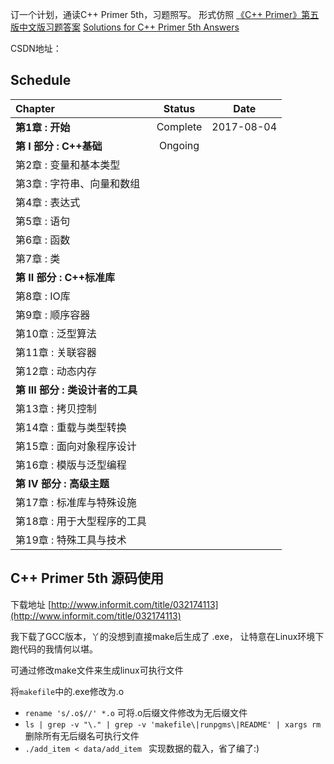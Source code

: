 

订一个计划，通读C++ Primer 5th，习题照写。
形式仿照
[《C++ Primer》第五版中文版习题答案](https://github.com/huangmingchuan/Cpp_Primer_Answers)
[Solutions for C++ Primer 5th Answers](https://github.com/pezy/CppPrimer)

CSDN地址：

## Schedule

| Chapter                | Status  | Date |
| :--------------------- | :-----: | :--: |
| **第1章 : 开始**           | Complete |  2017-08-04    |
| **第 I 部分 : C++基础**     |   Ongoing      |      |
| 第2章 : 变量和基本类型          |         |      |
| 第3章 : 字符串、向量和数组        |         |      |
| 第4章 : 表达式              |         |      |
| 第5章 : 语句               |         |      |
| 第6章 : 函数               |         |      |
| 第7章 : 类                |         |      |
| **第 II 部分 : C++标准库**   |         |      |
| 第8章 : IO库              |         |      |
| 第9章 : 顺序容器             |         |      |
| 第10章 : 泛型算法            |         |      |
| 第11章 : 关联容器            |         |      |
| 第12章 : 动态内存            |         |      |
| **第 III 部分 : 类设计者的工具** |         |      |
| 第13章 : 拷贝控制            |         |      |
| 第14章 : 重载与类型转换         |         |      |
| 第15章 : 面向对象程序设计        |         |      |
| 第16章 : 模版与泛型编程         |         |      |
| **第 IV 部分 : 高级主题**     |         |      |
| 第17章 : 标准库与特殊设施        |         |      |
| 第18章 : 用于大型程序的工具       |         |      |
| 第19章 : 特殊工具与技术         |         |      |



## C++ Primer 5th 源码使用

下载地址 [http://www.informit.com/title/032174113](http://www.informit.com/title/032174113) 

我下载了GCC版本，丫的没想到直接make后生成了 .exe， 让特意在Linux环境下跑代码的我情何以堪。

可通过修改make文件来生成linux可执行文件

将`makefile`中的.exe修改为.o

- `rename 's/.o$//' *.o` 可将.o后缀文件修改为无后缀文件
- ``ls | grep -v "\." | grep -v 'makefile\|runpgms\|README' | xargs rm`` 删除所有无后缀名可执行文件
- `./add_item < data/add_item ` 实现数据的载入，省了编了:)